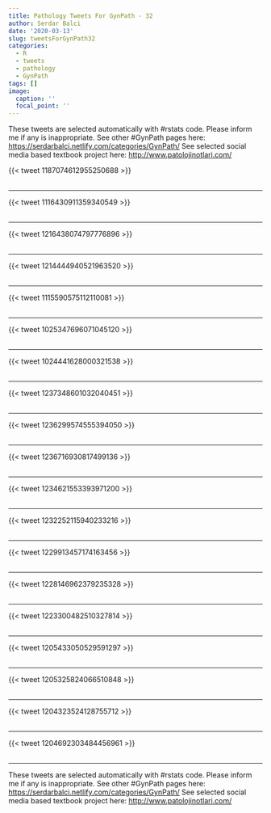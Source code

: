 ```yaml
---
title: Pathology Tweets For GynPath - 32
author: Serdar Balci
date: '2020-03-13'
slug: tweetsForGynPath32
categories:
  - R
  - tweets
  - pathology
  - GynPath
tags: []
image:
  caption: ''
  focal_point: ''
---
```



These tweets are selected automatically with #rstats code. Please inform me if any is inappropriate.
See other #GynPath pages here: https://serdarbalci.netlify.com/categories/GynPath/ 
See selected social media based textbook project here: http://www.patolojinotlari.com/

{{< tweet 1187074612955250688 >}}
<br>
<br>
<hr>
{{< tweet 1116430911359340549 >}}
<br>
<br>
<hr>
{{< tweet 1216438074797776896 >}}
<br>
<br>
<hr>
{{< tweet 1214444940521963520 >}}
<br>
<br>
<hr>
{{< tweet 1115590575112110081 >}}
<br>
<br>
<hr>
{{< tweet 1025347696071045120 >}}
<br>
<br>
<hr>
{{< tweet 1024441628000321538 >}}
<br>
<br>
<hr>
{{< tweet 1237348601032040451 >}}
<br>
<br>
<hr>
{{< tweet 1236299574555394050 >}}
<br>
<br>
<hr>
{{< tweet 1236716930817499136 >}}
<br>
<br>
<hr>
{{< tweet 1234621553393971200 >}}
<br>
<br>
<hr>
{{< tweet 1232252115940233216 >}}
<br>
<br>
<hr>
{{< tweet 1229913457174163456 >}}
<br>
<br>
<hr>
{{< tweet 1228146962379235328 >}}
<br>
<br>
<hr>
{{< tweet 1223300482510327814 >}}
<br>
<br>
<hr>
{{< tweet 1205433050529591297 >}}
<br>
<br>
<hr>
{{< tweet 1205325824066510848 >}}
<br>
<br>
<hr>
{{< tweet 1204323524128755712 >}}
<br>
<br>
<hr>
{{< tweet 1204692303484456961 >}}
<br>
<br>
<hr>


These tweets are selected automatically with #rstats code. Please inform me if any is inappropriate.
See other #GynPath pages here: https://serdarbalci.netlify.com/categories/GynPath/ 
See selected social media based textbook project here: http://www.patolojinotlari.com/
